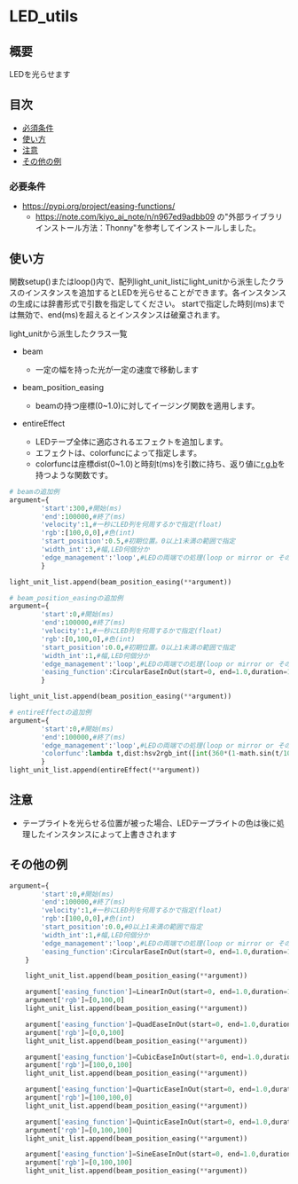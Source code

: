 # LED_utils

## 概要
LEDを光らせます

## 目次
- [必須条件](#必須条件)
- [使い方](#使い方)
- [注意](#注意)
- [その他の例](#その他の例)

### 必要条件
- https://pypi.org/project/easing-functions/
    - https://note.com/kiyo_ai_note/n/n967ed9adbb09
    の"外部ライブラリインストール方法：Thonny"を参考してインストールしました。

## 使い方
関数setup()またはloop()内で、配列light_unit_listにlight_unitから派生したクラスのインスタンスを追加するとLEDを光らせることができます。各インスタンスの生成には辞書形式で引数を指定してください。
startで指定した時刻(ms)までは無効で、end(ms)を超えるとインスタンスは破棄されます。

light_unitから派生したクラス一覧
- beam
    - 一定の幅を持った光が一定の速度で移動します

- beam_position_easing
    - beamの持つ座標(0~1.0)に対してイージング関数を適用します。
- entireEffect
    - LEDテープ全体に適応されるエフェクトを追加します。
    - エフェクトは、colorfuncによって指定します。
    - colorfuncは座標dist(0~1.0)と時刻t(ms)を引数に持ち、返り値に[r,g,b](0~255)を持つような関数です。
```python
# beamの追加例
argument={
        'start':300,#開始(ms)
        'end':100000,#終了(ms)
        'velocity':1,#一秒にLED列を何周するかで指定(float)
        'rgb':[100,0,0],#色(int)
        'start_position':0.5,#初期位置。0以上1未満の範囲で指定
        'width_int':3,#幅,LED何個分か
        'edge_management':'loop',#LEDの両端での処理(loop or mirror or その他)
        }

light_unit_list.append(beam_position_easing(**argument))
```
```python
# beam_position_easingの追加例
argument={
        'start':0,#開始(ms)
        'end':100000,#終了(ms)
        'velocity':1,#一秒にLED列を何周するかで指定(float)
        'rgb':[0,100,0],#色(int)
        'start_position':0.0,#初期位置。0以上1未満の範囲で指定
        'width_int':1,#幅,LED何個分か
        'edge_management':'loop',#LEDの両端での処理(loop or mirror or その他)
        'easing_function':CircularEaseInOut(start=0, end=1.0,duration=1.0)#easing_functionに実装されたイージング関数から指定する。
        }

light_unit_list.append(beam_position_easing(**argument))
```
```python
# entireEffectの追加例
argument={
        'start':0,#開始(ms)
        'end':100000,#終了(ms)
        'edge_management':'loop',#LEDの両端での処理(loop or mirror or その他)
        'colorfunc':lambda t,dist:hsv2rgb_int([int(360*(1-math.sin(t/1000))),100,int(100*(1-math.sin(dist*50+t)))])
        }
light_unit_list.append(entireEffect(**argument))
```
## 注意
- テープライトを光らせる位置が被った場合、LEDテープライトの色は後に処理したインスタンスによって上書きされます
## その他の例
```python
argument={
        'start':0,#開始(ms)
        'end':100000,#終了(ms)
        'velocity':1,#一秒にLED列を何周するかで指定(float)
        'rgb':[100,0,0],#色(int)
        'start_position':0.0,#0以上1未満の範囲で指定
        'width_int':1,#幅,LED何個分か
        'edge_management':'loop',#LEDの両端での処理(loop or mirror or その他)
        'easing_function':CircularEaseInOut(start=0, end=1.0,duration=1.0)
    }

    light_unit_list.append(beam_position_easing(**argument))

    argument['easing_function']=LinearInOut(start=0, end=1.0,duration=1.0)
    argument['rgb']=[0,100,0]
    light_unit_list.append(beam_position_easing(**argument))

    argument['easing_function']=QuadEaseInOut(start=0, end=1.0,duration=1.0)
    argument['rgb']=[0,0,100]
    light_unit_list.append(beam_position_easing(**argument))

    argument['easing_function']=CubicEaseInOut(start=0, end=1.0,duration=1.0)
    argument['rgb']=[100,0,100]
    light_unit_list.append(beam_position_easing(**argument))

    argument['easing_function']=QuarticEaseInOut(start=0, end=1.0,duration=1.0)
    argument['rgb']=[100,100,0]
    light_unit_list.append(beam_position_easing(**argument))

    argument['easing_function']=QuinticEaseInOut(start=0, end=1.0,duration=1.0)
    argument['rgb']=[0,100,100]
    light_unit_list.append(beam_position_easing(**argument))

    argument['easing_function']=SineEaseInOut(start=0, end=1.0,duration=1.0)
    argument['rgb']=[0,100,100]
    light_unit_list.append(beam_position_easing(**argument))
```
